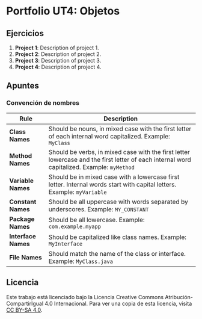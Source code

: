# Portfolio UT4: Objetos

## Ejercicios

1. **Project 1**: Description of project 1.
2. **Project 2**: Description of project 2.
3. **Project 3**: Description of project 3.
4. **Project 4**: Description of project 4.

## Apuntes

### Convención de nombres

| **Rule**                       | **Description**                                                                 |
|--------------------------------|---------------------------------------------------------------------------------|
| **Class Names**                | Should be nouns, in mixed case with the first letter of each internal word capitalized. Example: `MyClass` |
| **Method Names**               | Should be verbs, in mixed case with the first letter lowercase and the first letter of each internal word capitalized. Example: `myMethod` |
| **Variable Names**             | Should be in mixed case with a lowercase first letter. Internal words start with capital letters. Example: `myVariable` |
| **Constant Names**             | Should be all uppercase with words separated by underscores. Example: `MY_CONSTANT` |
| **Package Names**              | Should be all lowercase. Example: `com.example.myapp` |
| **Interface Names**            | Should be capitalized like class names. Example: `MyInterface` |
| **File Names**                 | Should match the name of the class or interface. Example: `MyClass.java` |

## Licencia

Este trabajo está licenciado bajo la Licencia Creative Commons Atribución-CompartirIgual 4.0 Internacional. Para ver una copia de esta licencia, visita [CC BY-SA 4.0](https://creativecommons.org/licenses/by-sa/4.0/).